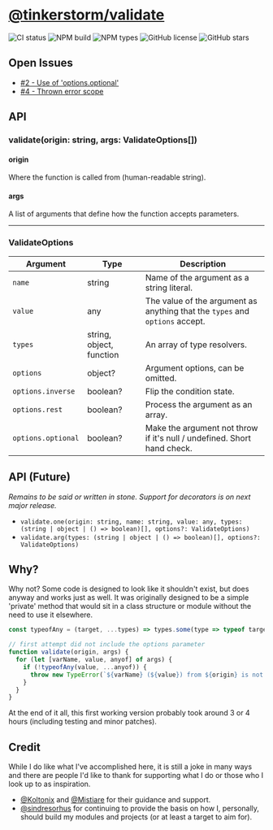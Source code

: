 # [@tinkerstorm/validate](https://npmjs.org/package/@tinkerstorm/validate)

![CI status](https://github.com/TinkerStorm/validate/workflows/CI/badge.svg)
![NPM build](https://badgen.net/npm/v/@tinkerstorm/validate)
![NPM types](https://badgen.net/npm/types/@tinkerstorm/validate)
![GitHub license](https://badgen.net/github/license/TinkerStorm/validate)
![GitHub stars](https://badgen.net/github/stars/TinkerStorm/validate)

## Open Issues

- [#2 - Use of 'options.optional'](https://github.com/TinkerStorm/validate/issues/2)
- [#4 - Thrown error scope](https://github.com/TinkerStorm/validate/issues/4)

## API

### validate(origin: string, args: ValidateOptions[])

#### origin

Where the function is called from (human-readable string).

#### args

A list of arguments that define how the function accepts parameters.

---

### ValidateOptions

| Argument           | Type                     | Description                                                                  |
| ------------------ | ------------------------ | ---------------------------------------------------------------------------- |
| `name`             | string                   | Name of the argument as a string literal.                                    |
| `value`            | any                      | The value of the argument as anything that the `types` and `options` accept. |
| `types`            | string, object, function | An array of type resolvers.                                                  |
| `options`          | object?                  | Argument options, can be omitted.                                            |
| `options.inverse`  | boolean?                 | Flip the condition state.                                                    |
| `options.rest`     | boolean?                 | Process the argument as an array.                                            |
| `options.optional` | boolean?                 | Make the argument not throw if it's null / undefined. Short hand check.      |

## API (Future)

*Remains to be said or written in stone. Support for decorators is on next major release.*

- `validate.one(origin: string, name: string, value: any, types: (string | object | () => boolean)[], options?: ValidateOptions)`
- `validate.arg(types: (string | object | () => boolean)[], options?: ValidateOptions)`

## Why?

Why not? Some code is designed to look like it shouldn't exist, but does anyway and works just as well. It was originally designed to be a simple 'private' method that would sit in a class structure or module without the need to use it elsewhere.

```js
const typeofAny = (target, ...types) => types.some(type => typeof target === type);

// first attempt did not include the options parameter
function validate(origin, args) {
  for (let [varName, value, anyof] of args) {
    if (!typeofAny(value, ...anyof)) {
      throw new TypeError(`${varName} (${value}) from ${origin} is not of any type ${anyof}`);
    }
  }
}
```

At the end of it all, this first working version probably took around 3 or 4 hours (including testing and minor patches).

## Credit

While I do like what I've accomplished here, it is still a joke in many ways and there are people I'd like to thank for supporting what I do or those who I look up to as inspiration.

- [@Koltonix](https://github.com/Koltonix) and [@Mistiare](https://github.com/Mistiare) for their guidance and support.
- [@sindresorhus](https://github.com/sindresorhus) for continuing to provide the basis on how I, personally, should build my modules and projects (or at least a target to aim for).
